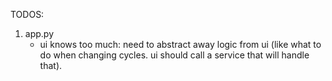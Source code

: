 TODOS:

1. app.py
   - ui knows too much: need to abstract away logic from ui (like what to do when changing cycles. ui should call a service that will handle that).

